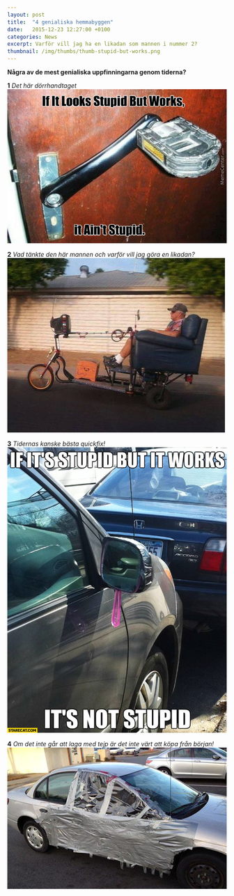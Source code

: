 ```yaml
---
layout: post
title:  "4 genialiska hemmabyggen"
date:   2015-12-23 12:27:00 +0100
categories: News
excerpt: Varför vill jag ha en likadan som mannen i nummer 2?
thumbnail: /img/thumbs/thumb-stupid-but-works.png
---
```


__Några av de mest genialiska uppfinningarna genom tiderna?__

__1__
_Det här dörrhandtaget_
<img src="/img/door-handle.jpg" alt="Dörrhandtag gjort av en cykeltrampa" />

__2__
_Vad tänkte den här mannen och varför vill jag göra en likadan?_
<img src="/img/bicycle.jpg" alt="Cykel med TV" />

__3__
_Tidernas kanske bästa quickfix!_
<img src="/img/quickfix.jpg" alt="Backspegel gjord med en vanlig spegel." />

__4__
_Om det inte går att laga med tejp är det inte värt att köpa från början!_
<img src="/img/car-duct.jpg" alt="Bil lagad med silvertejp." />

